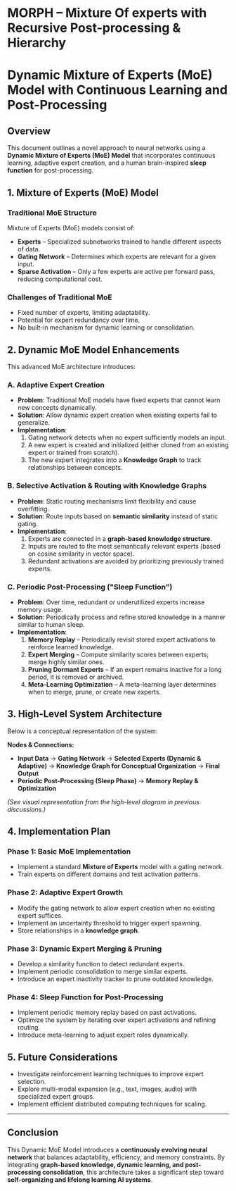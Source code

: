 # **MORPH – Mixture Of experts with Recursive Post-processing & Hierarchy**
# **Dynamic Mixture of Experts (MoE) Model with Continuous Learning and Post-Processing**

## **Overview**

This document outlines a novel approach to neural networks using a **Dynamic Mixture of Experts (MoE) Model** that incorporates continuous learning, adaptive expert creation, and a human brain-inspired **sleep function** for post-processing.

## **1. Mixture of Experts (MoE) Model**

### **Traditional MoE Structure**

Mixture of Experts (MoE) models consist of:

- **Experts** – Specialized subnetworks trained to handle different aspects of data.
- **Gating Network** – Determines which experts are relevant for a given input.
- **Sparse Activation** – Only a few experts are active per forward pass, reducing computational cost.

### **Challenges of Traditional MoE**

- Fixed number of experts, limiting adaptability.
- Potential for expert redundancy over time.
- No built-in mechanism for dynamic learning or consolidation.

## **2. Dynamic MoE Model Enhancements**

This advanced MoE architecture introduces:

### **A. Adaptive Expert Creation**

- **Problem**: Traditional MoE models have fixed experts that cannot learn new concepts dynamically.
- **Solution**: Allow dynamic expert creation when existing experts fail to generalize.
- **Implementation**:
  1. Gating network detects when no expert sufficiently models an input.
  2. A new expert is created and initialized (either cloned from an existing expert or trained from scratch).
  3. The new expert integrates into a **Knowledge Graph** to track relationships between concepts.

### **B. Selective Activation & Routing with Knowledge Graphs**

- **Problem**: Static routing mechanisms limit flexibility and cause overfitting.
- **Solution**: Route inputs based on **semantic similarity** instead of static gating.
- **Implementation**:
  1. Experts are connected in a **graph-based knowledge structure**.
  2. Inputs are routed to the most semantically relevant experts (based on cosine similarity in vector space).
  3. Redundant activations are avoided by prioritizing previously trained experts.

### **C. Periodic Post-Processing ("Sleep Function")**

- **Problem**: Over time, redundant or underutilized experts increase memory usage.
- **Solution**: Periodically process and refine stored knowledge in a manner similar to human sleep.
- **Implementation**:
  1. **Memory Replay** – Periodically revisit stored expert activations to reinforce learned knowledge.
  2. **Expert Merging** – Compute similarity scores between experts; merge highly similar ones.
  3. **Pruning Dormant Experts** – If an expert remains inactive for a long period, it is removed or archived.
  4. **Meta-Learning Optimization** – A meta-learning layer determines when to merge, prune, or create new experts.

## **3. High-Level System Architecture**

Below is a conceptual representation of the system:

**Nodes & Connections:**

- **Input Data** → **Gating Network** → **Selected Experts (Dynamic & Adaptive)** → **Knowledge Graph for Conceptual Organization** → **Final Output**
- **Periodic Post-Processing (Sleep Phase)** → **Memory Replay & Optimization**

*(See visual representation from the high-level diagram in previous discussions.)*

## **4. Implementation Plan**

### **Phase 1: Basic MoE Implementation**

- Implement a standard **Mixture of Experts** model with a gating network.
- Train experts on different domains and test activation patterns.

### **Phase 2: Adaptive Expert Growth**

- Modify the gating network to allow expert creation when no existing expert suffices.
- Implement an uncertainty threshold to trigger expert spawning.
- Store relationships in a **knowledge graph**.

### **Phase 3: Dynamic Expert Merging & Pruning**

- Develop a similarity function to detect redundant experts.
- Implement periodic consolidation to merge similar experts.
- Introduce an expert inactivity tracker to prune outdated knowledge.

### **Phase 4: Sleep Function for Post-Processing**

- Implement periodic memory replay based on past activations.
- Optimize the system by iterating over expert activations and refining routing.
- Introduce meta-learning to adjust expert roles dynamically.

## **5. Future Considerations**

- Investigate reinforcement learning techniques to improve expert selection.
- Explore multi-modal expansion (e.g., text, images, audio) with specialized expert groups.
- Implement efficient distributed computing techniques for scaling.

---

## **Conclusion**

This Dynamic MoE Model introduces a **continuously evolving neural network** that balances adaptability, efficiency, and memory constraints. By integrating **graph-based knowledge, dynamic learning, and post-processing consolidation**, this architecture takes a significant step toward **self-organizing and lifelong learning AI systems**.

